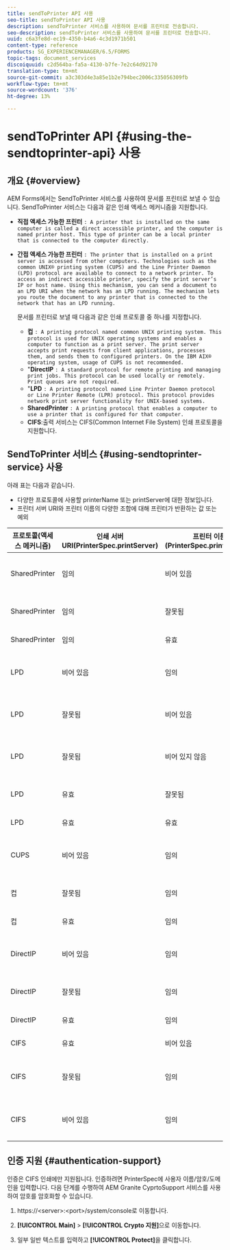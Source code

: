 ```yaml
---
title: sendToPrinter API 사용
seo-title: sendToPrinter API 사용
description: sendToPrinter 서비스를 사용하여 문서를 프린터로 전송합니다.
seo-description: sendToPrinter 서비스를 사용하여 문서를 프린터로 전송합니다.
uuid: c6a3fe8d-ec19-4350-b4a6-4c3d1971b501
content-type: reference
products: SG_EXPERIENCEMANAGER/6.5/FORMS
topic-tags: document_services
discoiquuid: c2d564ba-fa5a-4130-b7fe-7e2c64d92170
translation-type: tm+mt
source-git-commit: a3c303d4e3a85e1b2e794bec2006c335056309fb
workflow-type: tm+mt
source-wordcount: '376'
ht-degree: 13%

---
```



# sendToPrinter API {#using-the-sendtoprinter-api} 사용

## 개요 {#overview}

AEM Forms에서는 SendToPrinter 서비스를 사용하여 문서를 프린터로 보낼 수 있습니다. SendToPrinter 서비스는 다음과 같은 인쇄 액세스 메커니즘을 지원합니다.

* **직접 액세스 가능한 프린터** `: A printer that is installed on the same computer is called a direct accessible printer, and the computer is named printer host. This type of printer can be a local printer that is connected to the computer directly.`

* **간접 액세스 가능한 프린터** `: The printer that is installed on a print server is accessed from other computers. Technologies such as the common UNIX® printing system (CUPS) and the Line Printer Daemon (LPD) protocol are available to connect to a network printer. To access an indirect accessible printer, specify the print server’s IP or host name. Using this mechanism, you can send a document to an LPD URI when the network has an LPD running. The mechanism lets you route the document to any printer that is connected to the network that has an LPD running.`

   문서를 프린터로 보낼 때 다음과 같은 인쇄 프로토콜 중 하나를 지정합니다.

   * **컵** `: A printing protocol named common UNIX printing system. This protocol is used for UNIX operating systems and enables a computer to function as a print server. The print server accepts print requests from client applications, processes them, and sends them to configured printers. On the IBM AIX® operating system, usage of CUPS is not recommended.`
   * &quot;**DirectIP** `: A standard protocol for remote printing and managing print jobs. This protocol can be used locally or remotely. Print queues are not required.`
   * &quot;**LPD** `: A printing protocol named Line Printer Daemon protocol or Line Printer Remote (LPR) protocol. This protocol provides network print server functionality for UNIX-based systems.`
   * **SharedPrinter** `: A printing protocol that enables a computer to use a printer that is configured for that computer.`
   * **CIFS**:출력 서비스는 CIFS(Common Internet File System) 인쇄 프로토콜을 지원합니다.

## SendToPrinter 서비스 {#using-sendtoprinter-service} 사용

아래 표는 다음과 같습니다.

* 다양한 프로토콜에 사용할 printerName 또는 printServer에 대한 정보입니다.
* 프린터 서버 URI와 프린터 이름의 다양한 조합에 대해 프린터가 반환하는 값 또는 예외

| 프로토콜(액세스 메커니즘) | 인쇄 서버 URI(PrinterSpec.printServer) | 프린터 이름(PrinterSpec.printerName) | 결과 |
|--- |--- |--- |--- |
| SharedPrinter | 임의 | 비어 있음 | 예외:필수 인수 sPrinterName은 비워 둘 수 없습니다. |
| SharedPrinter | 임의 | 잘못됨 | 프린터를 찾을 수 없다는 예외가 있습니다. |
| SharedPrinter | 임의 | 유효 | 인쇄 작업에 성공했습니다. |
| LPD | 비어 있음 | 임의 | 필수 인수 sPrintServerUri를 비워 둘 수 없다는 예외 |
| LPD | 잘못됨 | 비어 있음 | 필수 인수 sPrinterName을 비워둘 수 없다는 예외 |
| LPD | 잘못됨 | 비어 있지 않음 | sPrintServerUri를 찾을 수 없다는 예외 사항이 있습니다. |
| LPD | 유효 | 잘못됨 | 프린터를 찾을 수 없다는 예외 사항. |
| LPD | 유효 | 유효 | 성공적인 인쇄 작업 |
| CUPS | 비어 있음 | 임의 | 필수 인수 sPrintServerUri를 비워 둘 수 없다는 예외 |
| 컵 | 잘못됨 | 임의 | 프린터를 찾을 수 없다는 예외 사항. |
| 컵 | 유효 | 임의 | 인쇄 작업에 성공했습니다. |
| DirectIP | 비어 있음 | 임의 | 필수 인수 sPrintServerUri를 비워 둘 수 없다는 예외 |
| DirectIP | 잘못됨 | 임의 | 프린터를 찾을 수 없다는 예외 사항. |
| DirectIP | 유효 | 임의 | 인쇄 작업에 성공했습니다. |
| CIFS | 유효 | 비어 있음 | 인쇄 작업에 성공했습니다. |
| CIFS | 잘못됨 | 임의 | CIFS를 사용하여 인쇄하는 동안 알 수 없는 오류가 발생했습니다. |
| CIFS | 비어 있음 | 임의 | 필수 인수 sPrintServerUri를 비워 둘 수 없다는 예외 |

## 인증 지원 {#authentication-support}

인증은 CIFS 인쇄에만 지원됩니다. 인증하려면 PrinterSpec에 사용자 이름/암호/도메인을 입력합니다. 다음 단계를 수행하여 AEM Granite CyprtoSupport 서비스를 사용하여 암호를 암호화할 수 있습니다.

1. https://&lt;server>:&lt;port>/system/console로 이동합니다.

1. **[!UICONTROL Main]** > **[!UICONTROL Crypto 지원]**&#x200B;으로 이동합니다.

1. 일부 일반 텍스트를 입력하고 **[!UICONTROL Protect]**&#x200B;을 클릭합니다.


